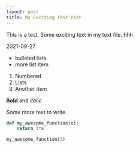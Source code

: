 ```yaml
---
layout: post
title: My Exciting Test Post
---
```


This is a test. Some exciting text in my text file. hhh

2021-09-27

- bulleted lists
- more list item

1. Numbered
2. Lists
3. Another item

**Bold** and *italic*

Some more text to write. 

```python
def my_awesome_function(x):
	return 3*x

my_awesome_function(3)
```